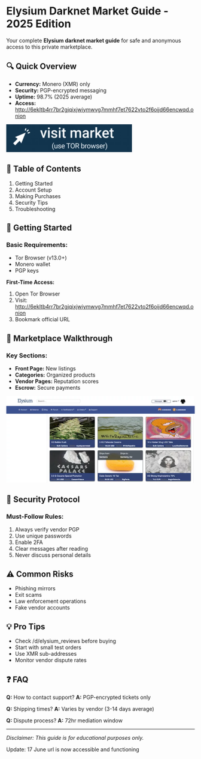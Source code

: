 # Elysium Darknet Market Guide - 2025 Edition

Your complete **Elysium darknet market guide** for safe and anonymous access to this private marketplace.

## 🔍 Quick Overview
- **Currency:** Monero (XMR) only
- **Security:** PGP-encrypted messaging
- **Uptime:** 98.7% (2025 average)
- **Access:** http://6ekltb4rr7br2gjqixjwiymwvg7mmhf7et7622vto2f6oijd66encwqd.onion

[![Elysium Market Interface Guide](/static/recent.webp)](http://6ekltb4rr7br2gjqixjwiymwvg7mmhf7et7622vto2f6oijd66encwqd.onion)


## 📖 Table of Contents
1. Getting Started
2. Account Setup
3. Making Purchases
4. Security Tips
5. Troubleshooting

## 🏁 Getting Started
### Basic Requirements:
- Tor Browser (v13.0+)
- Monero wallet
- PGP keys

**First-Time Access:**
1. Open Tor Browser
2. Visit: http://6ekltb4rr7br2gjqixjwiymwvg7mmhf7et7622vto2f6oijd66encwqd.onion
3. Bookmark official URL

## 🛒 Marketplace Walkthrough
### Key Sections:
- **Front Page:** New listings
- **Categories:** Organized products
- **Vendor Pages:** Reputation scores
- **Escrow:** Secure payments

[![Elysium Market Layout](/static/scale.webp)](http://6ekltb4rr7br2gjqixjwiymwvg7mmhf7et7622vto2f6oijd66encwqd.onion)

## 🔐 Security Protocol
### Must-Follow Rules:
1. Always verify vendor PGP
2. Use unique passwords
3. Enable 2FA
4. Clear messages after reading
5. Never discuss personal details

## ⚠️ Common Risks
- Phishing mirrors
- Exit scams
- Law enforcement operations
- Fake vendor accounts

## 💡 Pro Tips
- Check /d/elysium_reviews before buying
- Start with small test orders
- Use XMR sub-addresses
- Monitor vendor dispute rates

## ❓ FAQ
**Q:** How to contact support?
**A:** PGP-encrypted tickets only

**Q:** Shipping times?
**A:** Varies by vendor (3-14 days average)

**Q:** Dispute process?
**A:** 72hr mediation window

---

*Disclaimer: This guide is for educational purposes only.*








Update:  17 June url is now accessible and functioning